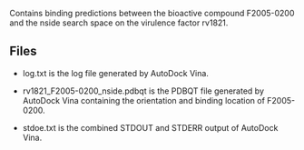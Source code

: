 Contains binding predictions between the bioactive compound F2005-0200 and the nside search space on the virulence factor rv1821.

## Files

- log.txt is the log file generated by AutoDock Vina.

- rv1821_F2005-0200_nside.pdbqt is the PDBQT file generated by AutoDock Vina containing the orientation and binding location of F2005-0200.

- stdoe.txt is the combined STDOUT and STDERR output of AutoDock Vina.

